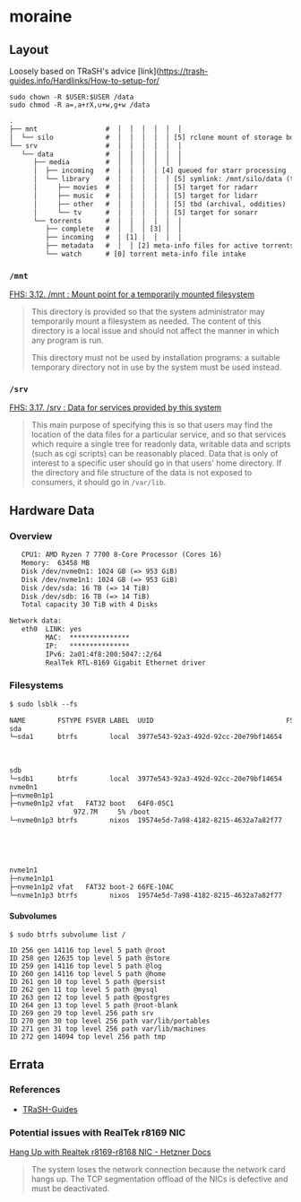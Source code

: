 # moraine

## Layout

Loosely based on TRaSH's advice [link](https://trash-guides.info/Hardlinks/How-to-setup-for/

```shell-session
sudo chown -R $USER:$USER /data
sudo chmod -R a=,a+rX,u+w,g+w /data
```

```txt
.
├── mnt                 #  │  │  │  │  │  │
│  └── silo             #  │  │  │  │  │ [5] rclone mount of storage box
└── srv                 #  │  │  │  │  │  │
   └── data             #  │  │  │  │  │  │
      ├── media         #  │  │  │  │  │  │
      │  ├── incoming   #  │  │  │  │ [4] queued for starr processing
      │  └── library    #  │  │  │  │  │ [5] symlink: /mnt/silo/data (tbd: unionfs)
      │     ├── movies  #  │  │  │  │  │ [5] target for radarr
      │     ├── music   #  │  │  │  │  │ [5] target for lidarr
      │     ├── other   #  │  │  │  │  │ [5] tbd (archival, oddities)
      │     └── tv      #  │  │  │  │  │ [5] target for sonarr
      └── torrents      #  │  │  │  │  │  │
         ├── complete   #  │  │  │ [3] │  │
         ├── incoming   #  │ [1] │  │  │  │
         ├── metadata   #  │  │ [2] meta-info files for active torrents
         └── watch      # [0] torrent meta-info file intake
```

### `/mnt`

[FHS: 3.12. /mnt : Mount point for a temporarily mounted filesystem](https://refspecs.linuxfoundation.org/FHS_3.0/fhs/ch03s12.html)

> This directory is provided so that the system administrator may
> temporarily mount a filesystem as needed. The content of this
> directory is a local issue and should not affect the manner in which
> any program is run.
>
> This directory must not be used by installation programs: a suitable
> temporary directory not in use by the system must be used instead.

### `/srv`

[FHS: 3.17. /srv : Data for services provided by this system](https://refspecs.linuxfoundation.org/FHS_3.0/fhs/ch03s17.html)

> This main purpose of specifying this is so that users may find the
> location of the data files for a particular service, and so that
> services which require a single tree for readonly data, writable
> data and scripts (such as cgi scripts) can be reasonably placed.
> Data that is only of interest to a specific user should go in that
> users' home directory. If the directory and file structure of the
> data is not exposed to consumers, it should go in `/var/lib`.

## Hardware Data

### Overview

```txt
   CPU1: AMD Ryzen 7 7700 8-Core Processor (Cores 16)
   Memory:  63458 MB
   Disk /dev/nvme0n1: 1024 GB (=> 953 GiB)
   Disk /dev/nvme1n1: 1024 GB (=> 953 GiB)
   Disk /dev/sda: 16 TB (=> 14 TiB)
   Disk /dev/sdb: 16 TB (=> 14 TiB)
   Total capacity 30 TiB with 4 Disks

Network data:
   eth0  LINK: yes
         MAC:  ***************
         IP:   ***************
         IPv6: 2a01:4f8:200:5047::2/64
         RealTek RTL-8169 Gigabit Ethernet driver
```

### Filesystems

```txt
$ sudo lsblk --fs

NAME        FSTYPE FSVER LABEL  UUID                                 FSAVAIL FSUSE% MOUNTPOINTS
sda
└─sda1      btrfs        local  3977e543-92a3-492d-92cc-20e79bf14654   29.1T     0% /mnt/local/downloads/torrents
                                                                                    /mnt/local/backups
                                                                                    /mnt/local/downloads/completed
                                                                                    /mnt/local/Media
sdb
└─sdb1      btrfs        local  3977e543-92a3-492d-92cc-20e79bf14654
nvme0n1
├─nvme0n1p1
├─nvme0n1p2 vfat   FAT32 boot   64F0-05C1
                972.7M     5% /boot
└─nvme0n1p3 btrfs        nixos  19574e5d-7a98-4182-8215-4632a7a82f77    1.9T     0% /home
                                                                                    /nix/store
                                                                                    /var/log
                                                                                    /nix
                                                                                    /persist
                                                                                    /
nvme1n1
├─nvme1n1p1
├─nvme1n1p2 vfat   FAT32 boot-2 66FE-10AC
└─nvme1n1p3 btrfs        nixos  19574e5d-7a98-4182-8215-4632a7a82f77
```

#### Subvolumes

```sh-session
$ sudo btrfs subvolume list /

ID 256 gen 14116 top level 5 path @root
ID 258 gen 12635 top level 5 path @store
ID 259 gen 14116 top level 5 path @log
ID 260 gen 14116 top level 5 path @home
ID 261 gen 10 top level 5 path @persist
ID 262 gen 11 top level 5 path @mysql
ID 263 gen 12 top level 5 path @postgres
ID 264 gen 13 top level 5 path @root-blank
ID 269 gen 29 top level 256 path srv
ID 270 gen 30 top level 256 path var/lib/portables
ID 271 gen 31 top level 256 path var/lib/machines
ID 272 gen 14094 top level 256 path tmp
```

## Errata

### References

- [TRaSH-Guides](https://trash-guides.info/)

### Potential issues with RealTek r8169 NIC

[Hang Up with Realtek r8169-r8168 NIC - Hetzner Docs](https://docs.hetzner.com/robot/dedicated-server/operating-systems/realtek-r8169-r8168-nic)

> The system loses the network connection because the network card hangs up. The
> TCP segmentation offload of the NICs is defective and must be deactivated.
